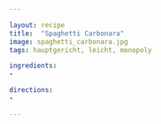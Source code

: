 ```yaml
---

layout: recipe
title:  "Spaghetti Carbonara"
image: spaghetti_carbonara.jpg
tags: hauptgericht, leicht, monopoly

ingredients:
- 

directions:
- 

---
```


